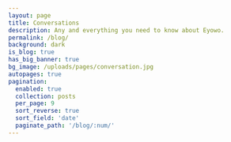 ```yaml
---
layout: page
title: Conversations
description: Any and everything you need to know about Eyowo.
permalink: /blog/
background: dark
is_blog: true
has_big_banner: true
bg_image: /uploads/pages/conversation.jpg
autopages: true
pagination:
  enabled: true
  collection: posts
  per_page: 9
  sort_reverse: true
  sort_field: 'date'
  paginate_path: '/blog/:num/'
---
```

